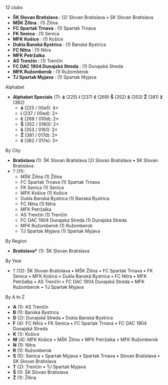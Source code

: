 12 clubs

- **ŠK Slovan Bratislava** : (2) Slovan Bratislava • SK Slovan Bratislava
- **MŠK Žilina** : (1) Žilina
- **FC Spartak Trnava** : (1) Spartak Trnava
- **FK Senica** : (1) Senica
- **MFK Košice** : (1) Košice
- **Dukla Banská Bystrica** : (1) Banská Bystrica
- **FC Nitra** : (1) Nitra
- **MFK Petržalka**
- **AS Trenčín** : (1) Trenčín
- **FC DAC 1904 Dunajská Streda** : (1) Dunajská Streda
- **MFK Ružomberok** : (1) Ružomberok
- **TJ Spartak Myjava** : (1) Spartak Myjava




Alphabet

- **Alphabet Specials** (7):  **á** (225) **í** (237) **č** (269) **Š** (352) **š** (353) **Ž** (381) **ž** (382)
  - **á** (225 / 00e1): 4×
  - **í** (237 / 00ed): 2×
  - **č** (269 / 010d): 2×
  - **Š** (352 / 0160): 2×
  - **š** (353 / 0161): 2×
  - **Ž** (381 / 017d): 2×
  - **ž** (382 / 017e): 3×




By City

- **Bratislava** (1): ŠK Slovan Bratislava  (2) Slovan Bratislava • SK Slovan Bratislava
- ? (11): 
  - MŠK Žilina  (1) Žilina
  - FC Spartak Trnava  (1) Spartak Trnava
  - FK Senica  (1) Senica
  - MFK Košice  (1) Košice
  - Dukla Banská Bystrica  (1) Banská Bystrica
  - FC Nitra  (1) Nitra
  - MFK Petržalka 
  - AS Trenčín  (1) Trenčín
  - FC DAC 1904 Dunajská Streda  (1) Dunajská Streda
  - MFK Ružomberok  (1) Ružomberok
  - TJ Spartak Myjava  (1) Spartak Myjava




By Region

- **Bratislava†** (1):   ŠK Slovan Bratislava




By Year

- ? (12):   ŠK Slovan Bratislava • MŠK Žilina • FC Spartak Trnava • FK Senica • MFK Košice • Dukla Banská Bystrica • FC Nitra • MFK Petržalka • AS Trenčín • FC DAC 1904 Dunajská Streda • MFK Ružomberok • TJ Spartak Myjava






By A to Z

- **A** (1): AS Trenčín
- **B** (1): Banská Bystrica
- **D** (2): Dunajská Streda • Dukla Banská Bystrica
- **F** (4): FC Nitra • FK Senica • FC Spartak Trnava • FC DAC 1904 Dunajská Streda
- **K** (1): Košice
- **M** (4): MFK Košice • MŠK Žilina • MFK Petržalka • MFK Ružomberok
- **N** (1): Nitra
- **R** (1): Ružomberok
- **S** (5): Senica • Spartak Myjava • Spartak Trnava • Slovan Bratislava • SK Slovan Bratislava
- **T** (2): Trenčín • TJ Spartak Myjava
- **Š** (1): ŠK Slovan Bratislava
- **Ž** (1): Žilina




